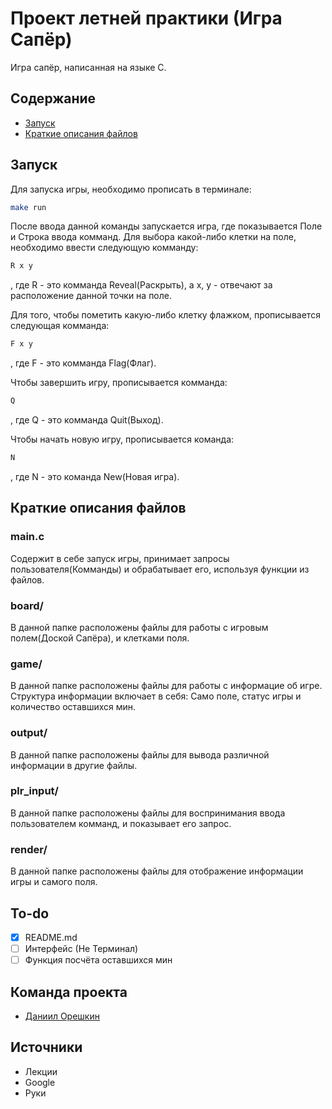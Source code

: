 # Проект летней практики (Игра Сапёр)
Игра сапёр, написанная на языке C.


## Содержание
- [Запуск](#запуск)
- [Краткие описания файлов](#краткие-описания-файлов)


## Запуск
Для запуска игры, необходимо прописать в терминале:
```sh
make run
```
После ввода данной команды запускается игра, где показывается Поле и Строка ввода комманд.
Для выбора какой-либо клетки на поле, необходимо ввести следующую комманду:

```sh
R x y
```
, где R - это комманда Reveal(Раскрыть), а x, y - отвечают за расположение данной точки на поле.


Для того, чтобы пометить какую-либо клетку флажком, прописывается следующая комманда:
```sh
F x y
```
, где F - это комманда Flag(Флаг).


Чтобы завершить игру, прописывается комманда:
```sh
Q
```
, где Q - это комманда Quit(Выход).


Чтобы начать новую игру, прописывается команда:
```sh
N
```
, где N - это команда New(Новая игра).

## Краткие описания файлов

### main.c
Содержит в себе запуск игры, принимает запросы пользователя(Комманды) и обрабатывает его, используя функции из файлов.

### board/
В данной папке расположены файлы для работы с игровым полем(Доской Сапёра), и клетками поля.

### game/
В данной папке расположены файлы для работы с информацие об игре. Структура информации включает в себя: Само поле, статус игры и количество оставшихся мин.

### output/
В данной папке расположены файлы для вывода различной информации в другие файлы.

### plr_input/
В данной папке расположены файлы для воспринимания ввода пользователем комманд, и показывает его запрос.

### render/
В данной папке расположены файлы для отображение информации игры и самого поля.

## To-do
- [x] README.md
- [ ] Интерфейс (Не Терминал)
- [ ] Функция посчёта оставшихся мин 

## Команда проекта
- [Даниил Орешкин](https://t.me/iko_tlgr)

## Источники
- Лекции
- Google
- Руки
